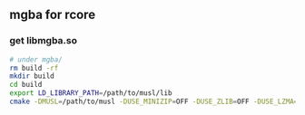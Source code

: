 ## mgba for rcore  
### get libmgba.so  
```bash
# under mgba/
rm build -rf
mkdir build
cd build
export LD_LIBRARY_PATH=/path/to/musl/lib
cmake -DMUSL=/path/to/musl -DUSE_MINIZIP=OFF -DUSE_ZLIB=OFF -DUSE_LZMA=OFF ..
```

